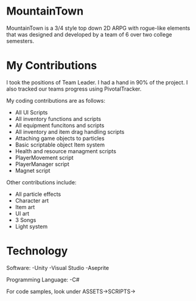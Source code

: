 # MountainTown

MountainTown is a 3/4 style top down 2D ARPG with rogue-like elements that was designed and developed by a team of 6 over two college semesters.

# My Contributions

I took the positions of Team Leader. I had a hand in 90% of the project. I also tracked our teams progress using PivotalTracker. 

My coding contributions are as follows:
- All UI Scripts
- All inventory functions and scripts
- All equipment funcitons and scripts
- All inventory and item drag handling scripts
- Attaching game objects to particles
- Basic scriptable object Item system
- Health and resource managment scripts
- PlayerMovement script
- PlayerManager script
- Magnet script

Other contributions include:
- All particle effects
- Character art
- Item art
- UI art
- 3 Songs
- Light system

# Technology

Software:
-Unity
-Visual Studio
-Aseprite

Programming Language:
-C#

For code samples, look under ASSETS->SCRIPTS->
